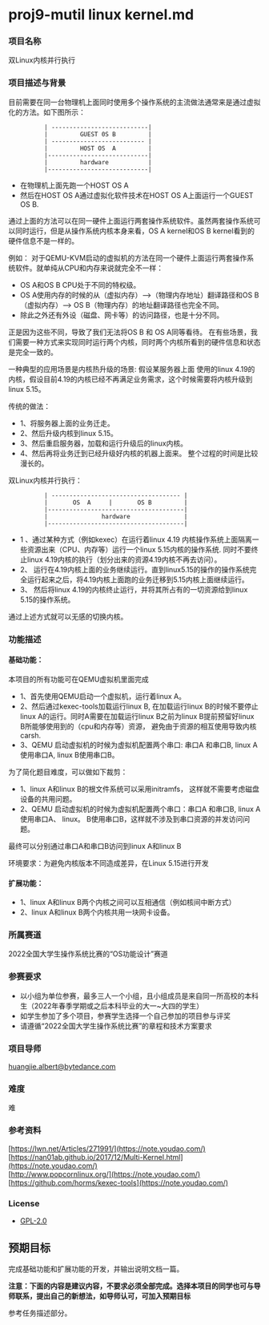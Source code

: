 # proj9-mutil linux kernel.md
### 项目名称
双Linux内核并行执行

### 项目描述与背景
目前需要在同一台物理机上面同时使用多个操作系统的主流做法通常来是通过虚拟化的方法。如下图所示：

```
          | ---------------------------|
          |         GUEST 0S B         | 
          | -------------------------- |
          |         HOST OS  A         |
          |----------------------------|
          |         hardware           |
          |----------------------------|
```
- 在物理机上面先跑一个HOST OS A
- 然后在HOST OS A通过虚拟化软件技术在HOST OS A上面运行一个GUEST OS B. 

通过上面的方法可以在同一硬件上面运行两套操作系统软件。虽然两套操作系统可以同时运行，但是从操作系统内核本身来看，OS A kernel和OS B kernel看到的硬件信息不是一样的。
    
例如：
对于QEMU-KVM启动的虚拟机的方法在同一个硬件上面运行两套操作系统软件。就单纯从CPU和内存来说就完全不一样：
- OS A和OS B CPU处于不同的特权级。  
- OS A使用内存的时候的从（虚拟内存）-->（物理内存地址）翻译路径和OS B（虚拟内存）--> OS B（物理内存）的地址翻译路径也完全不同。
- 除此之外还有外设（磁盘、网卡等）的访问路径，也是十分不同。 

正是因为这些不同，导致了我们无法将OS B 和 OS A同等看待。 在有些场景，我们需要一种方式来实现同时运行两个内核，同时两个内核所看到的硬件信息和状态是完全一致的。

一种典型的应用场景是内核热升级的场景:
假设某服务器上面 使用的linux 4.19的内核，假设目前4.19的内核已经不再满足业务需求，这个时候需要将内核升级到linux 5.15。

传统的做法：
- 1、将服务器上面的业务迁走。
- 2、然后升级内核到linux 5.15。
- 3、然后重启服务器，加载和运行升级后的linux内核。
- 4、然后再将业务迁到已经升级好内核的机器上面来。
整个过程的时间是比较漫长的。

双Linux内核并行执行：
```
          | ------------------------------------ |
          |       OS  A     |       OS B         |
          |--------------------------------------|
          |               hardware               |
          |--------------------------------------|
```
- 1 、通过某种方式（例如kexec）在运行着linux 4.19 内核操作系统上面隔离一些资源出来（CPU、内存等）运行一个linux 5.15内核的操作系统. 同时不要终止linux 4.19内核的执行（划分出来的资源4.19内核不再去访问）。
- 2、 运行在4.19内核上面的业务继续运行。直到linux5.15的操作的操作系统完全运行起来之后，将4.19内核上面跑的业务迁移到5.15内核上面继续运行。
- 3、 然后将linux 4.19的内核终止运行，并将其所占有的一切资源给到linux 5.15的操作系统。

通过上述方式就可以无感的切换内核。


### 功能描述

#### 基础功能：
本项目的所有功能可在QEMU虚拟机里面完成
- 1、首先使用QEMU启动一个虚拟机，运行着linux A。
- 2、然后通过kexec-tools加载运行linux B, 在加载运行linux B的时候不要停止linux A的运行。同时A需要在加载运行linux B之前为linux B提前预留好linux B所能够使用到的（cpu和内存等）资源，
避免由于资源的相互使用导致内核carsh.
- 3、QEMU 启动虚拟机的时候为虚拟机配置两个串口: 串口A 和串口B, linux A使用串口A, linux B使用串口B。

为了简化题目难度，可以做如下裁剪：
- 1、linux A和linux B的根文件系统可以采用initramfs， 这样就不需要考虑磁盘设备的共用问题。
- 2、QEMU 启动虚拟机的时候为虚拟机配置两个串口：串口A 和串口B, linux A使用串口A、 linux。 B使用串口B，这样就不涉及到串口资源的并发访问问题。

最终可以分别通过串口A和串口B访问到linux A和linux B


环境要求：为避免内核版本不同造成差异，在Linux 5.15进行开发

#### 扩展功能：
- 1、linux A和linux B两个内核之间可以互相通信（例如核间中断方式）
- 2、linux A和linux B两个内核共用一块网卡设备。

### 所属赛道

2022全国大学生操作系统比赛的“OS功能设计”赛道


### 参赛要求

- 以小组为单位参赛，最多三人一个小组，且小组成员是来自同一所高校的本科生（2022年春季学期或之后本科毕业的大一~大四的学生）
- 如学生参加了多个项目，参赛学生选择一个自己参加的项目参与评奖
- 请遵循“2022全国大学生操作系统比赛”的章程和技术方案要求



### 项目导师
huangjie.albert@bytedance.com

### 难度
难

### 参考资料
[https://lwn.net/Articles/271991/](https://note.youdao.com/)  
[https://nan01ab.github.io/2017/12/Multi-Kernel.html](https://note.youdao.com/)  
[http://www.popcornlinux.org/](https://note.youdao.com/)  
[https://github.com/horms/kexec-tools](https://note.youdao.com/)  

### License
* [GPL-2.0](https://opensource.org/licenses/GPL-2.0)

## 预期目标

完成基础功能和扩展功能的开发，并输出说明文档一篇。

**注意：下面的内容是建议内容，不要求必须全部完成。选择本项目的同学也可与导师联系，提出自己的新想法，如导师认可，可加入预期目标**

参考任务描述部分。
